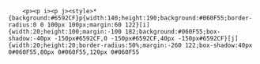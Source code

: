         <p><p i><p j><style>*{background:#6592CF}p{width:140;height:190;background:#060F55;border-radius:0 0 100px 100px;margin:60 122}[i]{width:20;height:100;margin:-100 182;background:#060F55;box-shadow:-40px -150px#6592CF,0 -150px#6592CF,40px -150px#6592CF}[j]{width:20;height:20;border-radius:50%;margin:-260 122;box-shadow:40px 0#060F55,80px 0#060F55,120px 0#060F55
